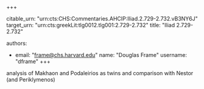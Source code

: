 +++


citable_urn: "urn:cts:CHS:Commentaries.AHCIP:Iliad.2.729-2.732.vB3NY6J"
target_urn: "urn:cts:greekLit:tlg0012.tlg001:2.729-2.732"
title: "Iliad 2.729-2.732"

authors:
- email: "frame@chs.harvard.edu"
  name: "Douglas Frame"
  username: "dframe"
+++

<p>analysis of Makhaon and Podaleirios as twins and comparison with Nestor (and Periklymenos)</p>